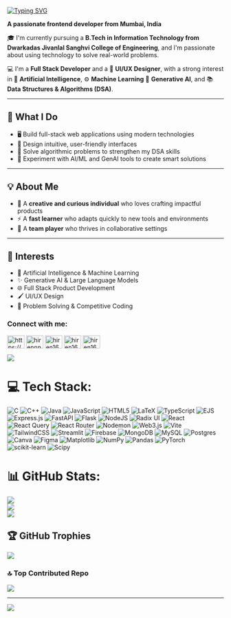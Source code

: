 [![Typing SVG](https://readme-typing-svg.demolab.com?font=Funnel+Display&weight=600&size=30&pause=1000&color=F7F7F7&center=false&vCenter=false&width=435&height=50&lines=Hi+%F0%9F%91%8B%2C+I'm+Hiren+Waghela)](https://git.io/typing-svg)

**A passionate frontend developer from Mumbai, India**

🎓 I'm currently pursuing a **B.Tech in Information Technology from Dwarkadas Jivanlal Sanghvi College of Engineering**, and I'm passionate about using technology to solve real-world problems.

💻 I'm a **Full Stack Developer** and a 🎨 **UI/UX Designer**, with a strong interest in 🤖 **Artificial Intelligence**, ⚙️ **Machine Learning** 🧠 **Generative AI**, and 📚 **Data Structures & Algorithms (DSA)**.

---

## 🔧 What I Do
- 🖥️ Build full-stack web applications using modern technologies  
- 🧩 Design intuitive, user-friendly interfaces  
- 🧮 Solve algorithmic problems to strengthen my DSA skills  
- 🤖 Experiment with AI/ML and GenAI tools to create smart solutions  

---

## 💡 About Me
- 🎯 A **creative and curious individual** who loves crafting impactful products  
- ⚡ A **fast learner** who adapts quickly to new tools and environments  
- 🤝 A **team player** who thrives in collaborative settings  

---

## 🎯 Interests
- 🤖 Artificial Intelligence & Machine Learning  
- ✨ Generative AI & Large Language Models  
- 🌐 Full Stack Product Development  
- 🖌️ UI/UX Design  
- 🧠 Problem Solving & Competitive Coding  

<h3 align="left">Connect with me:</h3>
<p align="left">
<a href="https://linkedin.com/in/https://www.linkedin.com/in/hiren-waghela-16523028a/" target="blank"><img align="center" src="https://raw.githubusercontent.com/rahuldkjain/github-profile-readme-generator/master/src/images/icons/Social/linked-in-alt.svg" alt="https://www.linkedin.com/in/hiren-waghela-16523028a/" height="30" width="40" /></a>
<a href="https://instagram.com/hirennn.16" target="blank"><img align="center" src="https://raw.githubusercontent.com/rahuldkjain/github-profile-readme-generator/master/src/images/icons/Social/instagram.svg" alt="hirennn.16" height="30" width="40" /></a>
<a href="https://www.codechef.com/users/hiren1604" target="blank"><img align="center" src="https://cdn.jsdelivr.net/npm/simple-icons@3.1.0/icons/codechef.svg" alt="hiren1604" height="30" width="40" /></a>
<a href="https://codeforces.com/profile/hiren1604" target="blank"><img align="center" src="https://raw.githubusercontent.com/rahuldkjain/github-profile-readme-generator/master/src/images/icons/Social/codeforces.svg" alt="hiren1604" height="30" width="40" /></a>
<a href="https://www.leetcode.com/hiren1604" target="blank"><img align="center" src="https://raw.githubusercontent.com/rahuldkjain/github-profile-readme-generator/master/src/images/icons/Social/leet-code.svg" alt="hiren1604" height="30" width="40" /></a>
</p>

![](https://quotes-github-readme.vercel.app/api?type=horizontal&theme=radical)

# 💻 Tech Stack:
![C](https://img.shields.io/badge/c-%2300599C.svg?style=for-the-badge&logo=c&logoColor=white) ![C++](https://img.shields.io/badge/c++-%2300599C.svg?style=for-the-badge&logo=c%2B%2B&logoColor=white) ![Java](https://img.shields.io/badge/java-%23ED8B00.svg?style=for-the-badge&logo=openjdk&logoColor=white) ![JavaScript](https://img.shields.io/badge/javascript-%23323330.svg?style=for-the-badge&logo=javascript&logoColor=%23F7DF1E) ![HTML5](https://img.shields.io/badge/html5-%23E34F26.svg?style=for-the-badge&logo=html5&logoColor=white) ![LaTeX](https://img.shields.io/badge/latex-%23008080.svg?style=for-the-badge&logo=latex&logoColor=white) ![TypeScript](https://img.shields.io/badge/typescript-%23007ACC.svg?style=for-the-badge&logo=typescript&logoColor=white) ![EJS](https://img.shields.io/badge/ejs-%23B4CA65.svg?style=for-the-badge&logo=ejs&logoColor=black) ![Express.js](https://img.shields.io/badge/express.js-%23404d59.svg?style=for-the-badge&logo=express&logoColor=%2361DAFB) ![FastAPI](https://img.shields.io/badge/FastAPI-005571?style=for-the-badge&logo=fastapi) ![Flask](https://img.shields.io/badge/flask-%23000.svg?style=for-the-badge&logo=flask&logoColor=white) ![NodeJS](https://img.shields.io/badge/node.js-6DA55F?style=for-the-badge&logo=node.js&logoColor=white) ![Radix UI](https://img.shields.io/badge/radix%20ui-161618.svg?style=for-the-badge&logo=radix-ui&logoColor=white) ![React](https://img.shields.io/badge/react-%2320232a.svg?style=for-the-badge&logo=react&logoColor=%2361DAFB) ![React Query](https://img.shields.io/badge/-React%20Query-FF4154?style=for-the-badge&logo=react%20query&logoColor=white) ![React Router](https://img.shields.io/badge/React_Router-CA4245?style=for-the-badge&logo=react-router&logoColor=white) ![Nodemon](https://img.shields.io/badge/NODEMON-%23323330.svg?style=for-the-badge&logo=nodemon&logoColor=%BBDEAD) ![Web3.js](https://img.shields.io/badge/web3.js-F16822?style=for-the-badge&logo=web3.js&logoColor=white) ![Vite](https://img.shields.io/badge/vite-%23646CFF.svg?style=for-the-badge&logo=vite&logoColor=white) ![TailwindCSS](https://img.shields.io/badge/tailwindcss-%2338B2AC.svg?style=for-the-badge&logo=tailwind-css&logoColor=white) ![Streamlit](https://img.shields.io/badge/Streamlit-%23FE4B4B.svg?style=for-the-badge&logo=streamlit&logoColor=white) ![Firebase](https://img.shields.io/badge/firebase-a08021?style=for-the-badge&logo=firebase&logoColor=ffcd34) ![MongoDB](https://img.shields.io/badge/MongoDB-%234ea94b.svg?style=for-the-badge&logo=mongodb&logoColor=white) ![MySQL](https://img.shields.io/badge/mysql-4479A1.svg?style=for-the-badge&logo=mysql&logoColor=white) ![Postgres](https://img.shields.io/badge/postgres-%23316192.svg?style=for-the-badge&logo=postgresql&logoColor=white) ![Canva](https://img.shields.io/badge/Canva-%2300C4CC.svg?style=for-the-badge&logo=Canva&logoColor=white) ![Figma](https://img.shields.io/badge/figma-%23F24E1E.svg?style=for-the-badge&logo=figma&logoColor=white) ![Matplotlib](https://img.shields.io/badge/Matplotlib-%23ffffff.svg?style=for-the-badge&logo=Matplotlib&logoColor=black) ![NumPy](https://img.shields.io/badge/numpy-%23013243.svg?style=for-the-badge&logo=numpy&logoColor=white) ![Pandas](https://img.shields.io/badge/pandas-%23150458.svg?style=for-the-badge&logo=pandas&logoColor=white) ![PyTorch](https://img.shields.io/badge/PyTorch-%23EE4C2C.svg?style=for-the-badge&logo=PyTorch&logoColor=white) ![scikit-learn](https://img.shields.io/badge/scikit--learn-%23F7931E.svg?style=for-the-badge&logo=scikit-learn&logoColor=white) ![Scipy](https://img.shields.io/badge/SciPy-%230C55A5.svg?style=for-the-badge&logo=scipy&logoColor=%white)
# 📊 GitHub Stats:
![](https://github-readme-stats.vercel.app/api?username=hiren1604&theme=dark&hide_border=false&include_all_commits=false&count_private=false)<br/>
![](https://nirzak-streak-stats.vercel.app/?user=hiren1604&theme=dark&hide_border=false)<br/>
![](https://github-readme-stats.vercel.app/api/top-langs/?username=hiren1604&theme=dark&hide_border=false&include_all_commits=false&count_private=false&layout=compact)

## 🏆 GitHub Trophies
![](https://github-profile-trophy.vercel.app/?username=hiren1604&theme=radical&no-frame=false&no-bg=true&margin-w=4)


### 🔝 Top Contributed Repo
![](https://github-contributor-stats.vercel.app/api?username=hiren1604&limit=5&theme=dark&combine_all_yearly_contributions=true)

---
[![](https://visitcount.itsvg.in/api?id=hiren1604&icon=0&color=1)](https://visitcount.itsvg.in)



